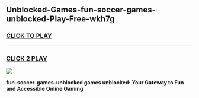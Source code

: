 
## Unblocked-Games-fun-soccer-games-unblocked-Play-Free-wkh7g
<h3>
<a href="https://premium76.site?title=fun-soccer-games-unblocked&ref=18A1">CLICK TO PLAY</a></h3>
<hr>

<h3>
<a href="https://premium76.site?title=fun-soccer-games-unblocked&ref=18A1">CLICK 2 PLAY</a>
  
</h3>

<a href="https://premium76.site?title=fun-soccer-games-unblocked&ref=18A1"><img src="https://clearcache.store/games.png"></a>


**fun-soccer-games-unblocked games unblocked: Your Gateway to Fun and Accessible Online Gaming**
